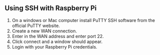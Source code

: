 ## Using SSH with Raspberry Pi
1. On a windows or Mac computer install PuTTY SSH software from the official PuTTY website.
2. Create a new WAN connection.
3. Enter in the WAN address and enter port 22.
4. Click connect and a window should appear.
5. Login with your Raspberry Pi credentials.